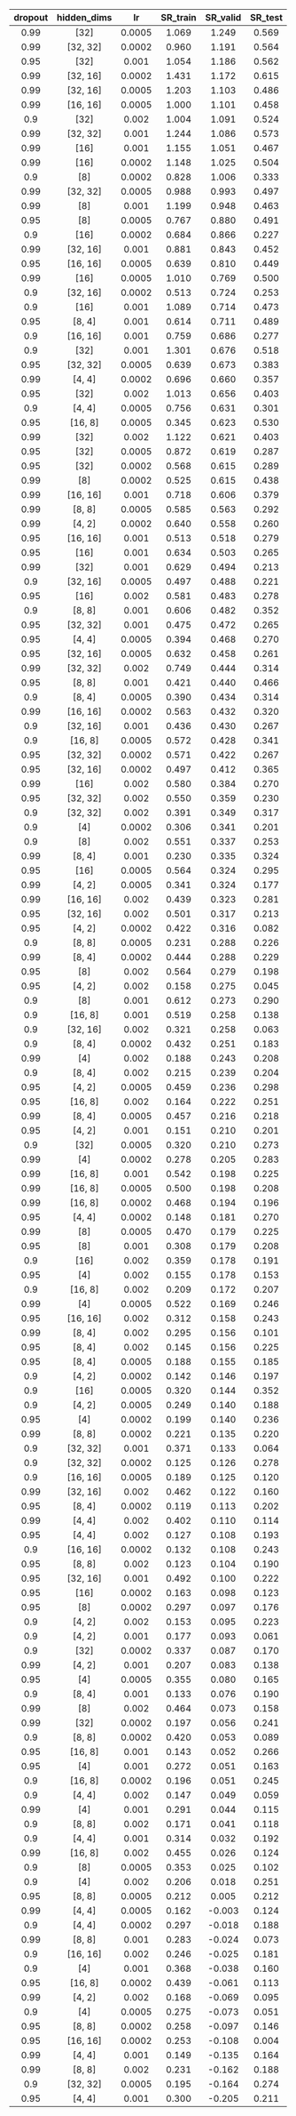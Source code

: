 | dropout | hidden_dims | lr | SR_train | SR_valid | SR_test |
|:-------:|:-----------:|:--:|:--------:|:--------:|:-------:|
| 0.99 | [32] | 0.0005 | 1.069 | 1.249 | 0.569 |
| 0.99 | [32, 32] | 0.0002 | 0.960 | 1.191 | 0.564 |
| 0.95 | [32] | 0.001 | 1.054 | 1.186 | 0.562 |
| 0.99 | [32, 16] | 0.0002 | 1.431 | 1.172 | 0.615 |
| 0.99 | [32, 16] | 0.0005 | 1.203 | 1.103 | 0.486 |
| 0.99 | [16, 16] | 0.0005 | 1.000 | 1.101 | 0.458 |
| 0.9 | [32] | 0.002 | 1.004 | 1.091 | 0.524 |
| 0.99 | [32, 32] | 0.001 | 1.244 | 1.086 | 0.573 |
| 0.99 | [16] | 0.001 | 1.155 | 1.051 | 0.467 |
| 0.99 | [16] | 0.0002 | 1.148 | 1.025 | 0.504 |
| 0.9 | [8] | 0.0002 | 0.828 | 1.006 | 0.333 |
| 0.99 | [32, 32] | 0.0005 | 0.988 | 0.993 | 0.497 |
| 0.99 | [8] | 0.001 | 1.199 | 0.948 | 0.463 |
| 0.95 | [8] | 0.0005 | 0.767 | 0.880 | 0.491 |
| 0.9 | [16] | 0.0002 | 0.684 | 0.866 | 0.227 |
| 0.99 | [32, 16] | 0.001 | 0.881 | 0.843 | 0.452 |
| 0.95 | [16, 16] | 0.0005 | 0.639 | 0.810 | 0.449 |
| 0.99 | [16] | 0.0005 | 1.010 | 0.769 | 0.500 |
| 0.9 | [32, 16] | 0.0002 | 0.513 | 0.724 | 0.253 |
| 0.9 | [16] | 0.001 | 1.089 | 0.714 | 0.473 |
| 0.95 | [8, 4] | 0.001 | 0.614 | 0.711 | 0.489 |
| 0.9 | [16, 16] | 0.001 | 0.759 | 0.686 | 0.277 |
| 0.9 | [32] | 0.001 | 1.301 | 0.676 | 0.518 |
| 0.95 | [32, 32] | 0.0005 | 0.639 | 0.673 | 0.383 |
| 0.99 | [4, 4] | 0.0002 | 0.696 | 0.660 | 0.357 |
| 0.95 | [32] | 0.002 | 1.013 | 0.656 | 0.403 |
| 0.9 | [4, 4] | 0.0005 | 0.756 | 0.631 | 0.301 |
| 0.95 | [16, 8] | 0.0005 | 0.345 | 0.623 | 0.530 |
| 0.99 | [32] | 0.002 | 1.122 | 0.621 | 0.403 |
| 0.95 | [32] | 0.0005 | 0.872 | 0.619 | 0.287 |
| 0.95 | [32] | 0.0002 | 0.568 | 0.615 | 0.289 |
| 0.99 | [8] | 0.0002 | 0.525 | 0.615 | 0.438 |
| 0.99 | [16, 16] | 0.001 | 0.718 | 0.606 | 0.379 |
| 0.99 | [8, 8] | 0.0005 | 0.585 | 0.563 | 0.292 |
| 0.99 | [4, 2] | 0.0002 | 0.640 | 0.558 | 0.260 |
| 0.95 | [16, 16] | 0.001 | 0.513 | 0.518 | 0.279 |
| 0.95 | [16] | 0.001 | 0.634 | 0.503 | 0.265 |
| 0.99 | [32] | 0.001 | 0.629 | 0.494 | 0.213 |
| 0.9 | [32, 16] | 0.0005 | 0.497 | 0.488 | 0.221 |
| 0.95 | [16] | 0.002 | 0.581 | 0.483 | 0.278 |
| 0.9 | [8, 8] | 0.001 | 0.606 | 0.482 | 0.352 |
| 0.95 | [32, 32] | 0.001 | 0.475 | 0.472 | 0.265 |
| 0.95 | [4, 4] | 0.0005 | 0.394 | 0.468 | 0.270 |
| 0.95 | [32, 16] | 0.0005 | 0.632 | 0.458 | 0.261 |
| 0.99 | [32, 32] | 0.002 | 0.749 | 0.444 | 0.314 |
| 0.95 | [8, 8] | 0.001 | 0.421 | 0.440 | 0.466 |
| 0.9 | [8, 4] | 0.0005 | 0.390 | 0.434 | 0.314 |
| 0.99 | [16, 16] | 0.0002 | 0.563 | 0.432 | 0.320 |
| 0.9 | [32, 16] | 0.001 | 0.436 | 0.430 | 0.267 |
| 0.9 | [16, 8] | 0.0005 | 0.572 | 0.428 | 0.341 |
| 0.95 | [32, 32] | 0.0002 | 0.571 | 0.422 | 0.267 |
| 0.95 | [32, 16] | 0.0002 | 0.497 | 0.412 | 0.365 |
| 0.99 | [16] | 0.002 | 0.580 | 0.384 | 0.270 |
| 0.95 | [32, 32] | 0.002 | 0.550 | 0.359 | 0.230 |
| 0.9 | [32, 32] | 0.002 | 0.391 | 0.349 | 0.317 |
| 0.9 | [4] | 0.0002 | 0.306 | 0.341 | 0.201 |
| 0.9 | [8] | 0.002 | 0.551 | 0.337 | 0.253 |
| 0.99 | [8, 4] | 0.001 | 0.230 | 0.335 | 0.324 |
| 0.95 | [16] | 0.0005 | 0.564 | 0.324 | 0.295 |
| 0.99 | [4, 2] | 0.0005 | 0.341 | 0.324 | 0.177 |
| 0.99 | [16, 16] | 0.002 | 0.439 | 0.323 | 0.281 |
| 0.95 | [32, 16] | 0.002 | 0.501 | 0.317 | 0.213 |
| 0.95 | [4, 2] | 0.0002 | 0.422 | 0.316 | 0.082 |
| 0.9 | [8, 8] | 0.0005 | 0.231 | 0.288 | 0.226 |
| 0.99 | [8, 4] | 0.0002 | 0.444 | 0.288 | 0.229 |
| 0.95 | [8] | 0.002 | 0.564 | 0.279 | 0.198 |
| 0.95 | [4, 2] | 0.002 | 0.158 | 0.275 | 0.045 |
| 0.9 | [8] | 0.001 | 0.612 | 0.273 | 0.290 |
| 0.9 | [16, 8] | 0.001 | 0.519 | 0.258 | 0.138 |
| 0.9 | [32, 16] | 0.002 | 0.321 | 0.258 | 0.063 |
| 0.9 | [8, 4] | 0.0002 | 0.432 | 0.251 | 0.183 |
| 0.99 | [4] | 0.002 | 0.188 | 0.243 | 0.208 |
| 0.9 | [8, 4] | 0.002 | 0.215 | 0.239 | 0.204 |
| 0.95 | [4, 2] | 0.0005 | 0.459 | 0.236 | 0.298 |
| 0.95 | [16, 8] | 0.002 | 0.164 | 0.222 | 0.251 |
| 0.99 | [8, 4] | 0.0005 | 0.457 | 0.216 | 0.218 |
| 0.95 | [4, 2] | 0.001 | 0.151 | 0.210 | 0.201 |
| 0.9 | [32] | 0.0005 | 0.320 | 0.210 | 0.273 |
| 0.99 | [4] | 0.0002 | 0.278 | 0.205 | 0.283 |
| 0.99 | [16, 8] | 0.001 | 0.542 | 0.198 | 0.225 |
| 0.99 | [16, 8] | 0.0005 | 0.500 | 0.198 | 0.208 |
| 0.99 | [16, 8] | 0.0002 | 0.468 | 0.194 | 0.196 |
| 0.95 | [4, 4] | 0.0002 | 0.148 | 0.181 | 0.270 |
| 0.99 | [8] | 0.0005 | 0.470 | 0.179 | 0.225 |
| 0.95 | [8] | 0.001 | 0.308 | 0.179 | 0.208 |
| 0.9 | [16] | 0.002 | 0.359 | 0.178 | 0.191 |
| 0.95 | [4] | 0.002 | 0.155 | 0.178 | 0.153 |
| 0.9 | [16, 8] | 0.002 | 0.209 | 0.172 | 0.207 |
| 0.99 | [4] | 0.0005 | 0.522 | 0.169 | 0.246 |
| 0.95 | [16, 16] | 0.002 | 0.312 | 0.158 | 0.243 |
| 0.99 | [8, 4] | 0.002 | 0.295 | 0.156 | 0.101 |
| 0.95 | [8, 4] | 0.002 | 0.145 | 0.156 | 0.225 |
| 0.95 | [8, 4] | 0.0005 | 0.188 | 0.155 | 0.185 |
| 0.9 | [4, 2] | 0.0002 | 0.142 | 0.146 | 0.197 |
| 0.9 | [16] | 0.0005 | 0.320 | 0.144 | 0.352 |
| 0.9 | [4, 2] | 0.0005 | 0.249 | 0.140 | 0.188 |
| 0.95 | [4] | 0.0002 | 0.199 | 0.140 | 0.236 |
| 0.99 | [8, 8] | 0.0002 | 0.221 | 0.135 | 0.220 |
| 0.9 | [32, 32] | 0.001 | 0.371 | 0.133 | 0.064 |
| 0.9 | [32, 32] | 0.0002 | 0.125 | 0.126 | 0.278 |
| 0.9 | [16, 16] | 0.0005 | 0.189 | 0.125 | 0.120 |
| 0.99 | [32, 16] | 0.002 | 0.462 | 0.122 | 0.160 |
| 0.95 | [8, 4] | 0.0002 | 0.119 | 0.113 | 0.202 |
| 0.99 | [4, 4] | 0.002 | 0.402 | 0.110 | 0.114 |
| 0.95 | [4, 4] | 0.002 | 0.127 | 0.108 | 0.193 |
| 0.9 | [16, 16] | 0.0002 | 0.132 | 0.108 | 0.243 |
| 0.95 | [8, 8] | 0.002 | 0.123 | 0.104 | 0.190 |
| 0.95 | [32, 16] | 0.001 | 0.492 | 0.100 | 0.222 |
| 0.95 | [16] | 0.0002 | 0.163 | 0.098 | 0.123 |
| 0.95 | [8] | 0.0002 | 0.297 | 0.097 | 0.176 |
| 0.9 | [4, 2] | 0.002 | 0.153 | 0.095 | 0.223 |
| 0.9 | [4, 2] | 0.001 | 0.177 | 0.093 | 0.061 |
| 0.9 | [32] | 0.0002 | 0.337 | 0.087 | 0.170 |
| 0.99 | [4, 2] | 0.001 | 0.207 | 0.083 | 0.138 |
| 0.95 | [4] | 0.0005 | 0.355 | 0.080 | 0.165 |
| 0.9 | [8, 4] | 0.001 | 0.133 | 0.076 | 0.190 |
| 0.99 | [8] | 0.002 | 0.464 | 0.073 | 0.158 |
| 0.99 | [32] | 0.0002 | 0.197 | 0.056 | 0.241 |
| 0.9 | [8, 8] | 0.0002 | 0.420 | 0.053 | 0.089 |
| 0.95 | [16, 8] | 0.001 | 0.143 | 0.052 | 0.266 |
| 0.95 | [4] | 0.001 | 0.272 | 0.051 | 0.163 |
| 0.9 | [16, 8] | 0.0002 | 0.196 | 0.051 | 0.245 |
| 0.9 | [4, 4] | 0.002 | 0.147 | 0.049 | 0.059 |
| 0.99 | [4] | 0.001 | 0.291 | 0.044 | 0.115 |
| 0.9 | [8, 8] | 0.002 | 0.171 | 0.041 | 0.118 |
| 0.9 | [4, 4] | 0.001 | 0.314 | 0.032 | 0.192 |
| 0.99 | [16, 8] | 0.002 | 0.455 | 0.026 | 0.124 |
| 0.9 | [8] | 0.0005 | 0.353 | 0.025 | 0.102 |
| 0.9 | [4] | 0.002 | 0.206 | 0.018 | 0.251 |
| 0.95 | [8, 8] | 0.0005 | 0.212 | 0.005 | 0.212 |
| 0.99 | [4, 4] | 0.0005 | 0.162 | -0.003 | 0.124 |
| 0.9 | [4, 4] | 0.0002 | 0.297 | -0.018 | 0.188 |
| 0.99 | [8, 8] | 0.001 | 0.283 | -0.024 | 0.073 |
| 0.9 | [16, 16] | 0.002 | 0.246 | -0.025 | 0.181 |
| 0.9 | [4] | 0.001 | 0.368 | -0.038 | 0.160 |
| 0.95 | [16, 8] | 0.0002 | 0.439 | -0.061 | 0.113 |
| 0.99 | [4, 2] | 0.002 | 0.168 | -0.069 | 0.095 |
| 0.9 | [4] | 0.0005 | 0.275 | -0.073 | 0.051 |
| 0.95 | [8, 8] | 0.0002 | 0.258 | -0.097 | 0.146 |
| 0.95 | [16, 16] | 0.0002 | 0.253 | -0.108 | 0.004 |
| 0.99 | [4, 4] | 0.001 | 0.149 | -0.135 | 0.164 |
| 0.99 | [8, 8] | 0.002 | 0.231 | -0.162 | 0.188 |
| 0.9 | [32, 32] | 0.0005 | 0.195 | -0.164 | 0.274 |
| 0.95 | [4, 4] | 0.001 | 0.300 | -0.205 | 0.211 |
